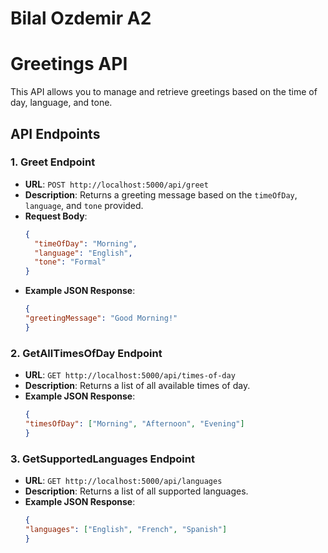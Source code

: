 # Bilal Ozdemir A2
# Greetings API

This API allows you to manage and retrieve greetings based on the time of day, language, and tone.

## API Endpoints

### 1. Greet Endpoint
- **URL**: `POST http://localhost:5000/api/greet`
- **Description**: Returns a greeting message based on the `timeOfDay`, `language`, and `tone` provided.
- **Request Body**:
  ```json
  {
    "timeOfDay": "Morning",
    "language": "English",
    "tone": "Formal"
  }

- **Example JSON Response**:
  ```json
  {
  "greetingMessage": "Good Morning!"
  }

### 2. GetAllTimesOfDay Endpoint
- **URL**: `GET http://localhost:5000/api/times-of-day`
- **Description**: Returns a list of all available times of day.
- **Example JSON Response**:
  ```json
  {
  "timesOfDay": ["Morning", "Afternoon", "Evening"]
  }

### 3. GetSupportedLanguages Endpoint
- **URL**: `GET http://localhost:5000/api/languages`
- **Description**: Returns a list of all supported languages.
- **Example JSON Response**:
  ```json
  {
  "languages": ["English", "French", "Spanish"]
  }

 




